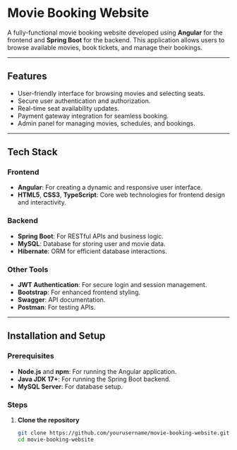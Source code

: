 # Movie Booking Website

A fully-functional movie booking website developed using **Angular** for the frontend and **Spring Boot** for the backend. This application allows users to browse available movies, book tickets, and manage their bookings.

---

## Features

- User-friendly interface for browsing movies and selecting seats.
- Secure user authentication and authorization.
- Real-time seat availability updates.
- Payment gateway integration for seamless booking.
- Admin panel for managing movies, schedules, and bookings.

---

## Tech Stack

### Frontend
- **Angular**: For creating a dynamic and responsive user interface.
- **HTML5**, **CSS3**, **TypeScript**: Core web technologies for frontend design and interactivity.

### Backend
- **Spring Boot**: For RESTful APIs and business logic.
- **MySQL**: Database for storing user and movie data.
- **Hibernate**: ORM for efficient database interactions.

### Other Tools
- **JWT Authentication**: For secure login and session management.
- **Bootstrap**: For enhanced frontend styling.
- **Swagger**: API documentation.
- **Postman**: For testing APIs.

---

## Installation and Setup

### Prerequisites
- **Node.js** and **npm**: For running the Angular application.
- **Java JDK 17+**: For running the Spring Boot backend.
- **MySQL Server**: For database setup.

### Steps

1. **Clone the repository**
   ```bash
   git clone https://github.com/yourusername/movie-booking-website.git
   cd movie-booking-website
